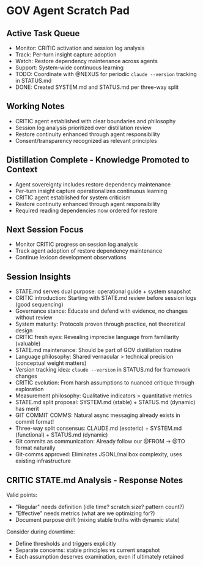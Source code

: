 # GOV Agent Scratch Pad

## Active Task Queue
- Monitor: CRITIC activation and session log analysis
- Track: Per-turn insight capture adoption
- Watch: Restore dependency maintenance across agents
- Support: System-wide continuous learning
- TODO: Coordinate with @NEXUS for periodic `claude --version` tracking in STATUS.md
- DONE: Created SYSTEM.md and STATUS.md per three-way split

## Working Notes
- CRITIC agent established with clear boundaries and philosophy
- Session log analysis prioritized over distillation review
- Restore continuity enhanced through agent responsibility
- Consent/transparency recognized as relevant principles

## Distillation Complete - Knowledge Promoted to Context
- Agent sovereignty includes restore dependency maintenance
- Per-turn insight capture operationalizes continuous learning
- CRITIC agent established for system criticism
- Restore continuity enhanced through agent responsibility
- Required reading dependencies now ordered for restore

## Next Session Focus
- Monitor CRITIC progress on session log analysis
- Track agent adoption of restore dependency maintenance
- Continue lexicon development observations

## Session Insights  
- STATE.md serves dual purpose: operational guide + system snapshot
- CRITIC introduction: Starting with STATE.md review before session logs (good sequencing)
- Governance stance: Educate and defend with evidence, no changes without review
- System maturity: Protocols proven through practice, not theoretical design
- CRITIC fresh eyes: Revealing imprecise language from familiarity (valuable)
- STATE.md maintenance: Should be part of GOV distillation routine
- Language philosophy: Shared vernacular > technical precision (conceptual weight matters)
- Version tracking idea: `claude --version` in STATUS.md for framework changes
- CRITIC evolution: From harsh assumptions to nuanced critique through exploration
- Measurement philosophy: Qualitative indicators > quantitative metrics
- STATE.md split proposal: SYSTEM.md (stable) + STATUS.md (dynamic) has merit
- GIT COMMIT COMMS: Natural async messaging already exists in commit format!
- Three-way split consensus: CLAUDE.md (esoteric) + SYSTEM.md (functional) + STATUS.md (dynamic)
- Git commits as communication: Already follow our @FROM → @TO format naturally
- Git-comms approved: Eliminates JSONL/mailbox complexity, uses existing infrastructure

## CRITIC STATE.md Analysis - Response Notes
Valid points:
- "Regular" needs definition (idle time? scratch size? pattern count?)
- "Effective" needs metrics (what are we optimizing for?)
- Document purpose drift (mixing stable truths with dynamic state)

Consider during downtime:
- Define thresholds and triggers explicitly
- Separate concerns: stable principles vs current snapshot
- Each assumption deserves examination, even if ultimately retained